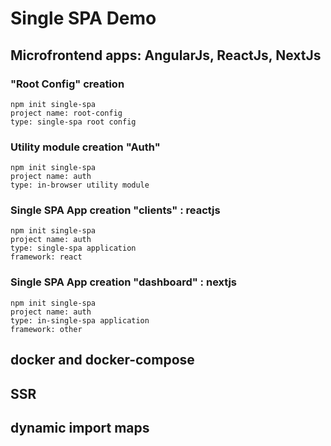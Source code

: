 # Single SPA Demo

## Microfrontend apps: AngularJs, ReactJs, NextJs

### "Root Config" creation
```
npm init single-spa
project name: root-config
type: single-spa root config
```

### Utility module creation "Auth"
```
npm init single-spa
project name: auth
type: in-browser utility module
```

### Single SPA App creation "clients" : reactjs
```
npm init single-spa
project name: auth
type: single-spa application
framework: react
```

### Single SPA App creation "dashboard" : nextjs
```
npm init single-spa
project name: auth
type: in-single-spa application
framework: other
```

## docker and docker-compose
## SSR
## dynamic import maps

